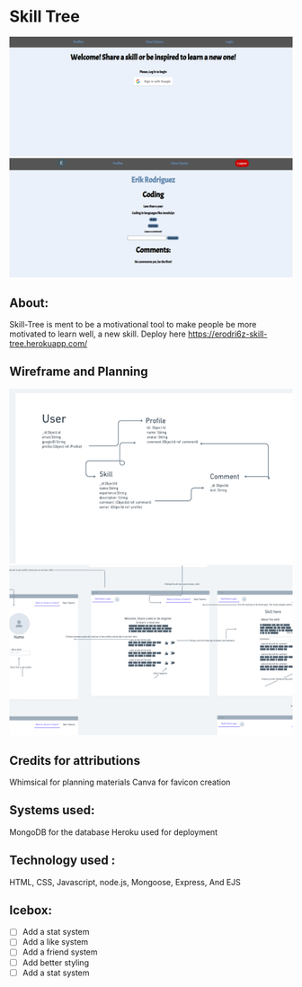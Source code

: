 
# Skill Tree
![Landing](assets/Landing.png)
![ScreenShot](assets/ScreenShot.png)
## About:

Skill-Tree is ment to be a motivational tool to make people be more motivated to learn well, a new skill. Deploy here https://erodri6z-skill-tree.herokuapp.com/

## Wireframe and Planning
![ERD](assets/ERD%20.png)
![Wireframe](assets/WireFrame.png)

## Credits for attributions
Whimsical for planning materials
Canva for favicon creation

## Systems used:

MongoDB for the database
Heroku used for deployment


## Technology used :

HTML, CSS, Javascript, node.js, Mongoose, Express, And EJS


## Icebox:
- [ ] Add a stat system
- [ ] Add a like system 
- [ ] Add a friend system 
- [ ] Add better styling 
- [ ] Add a stat system 